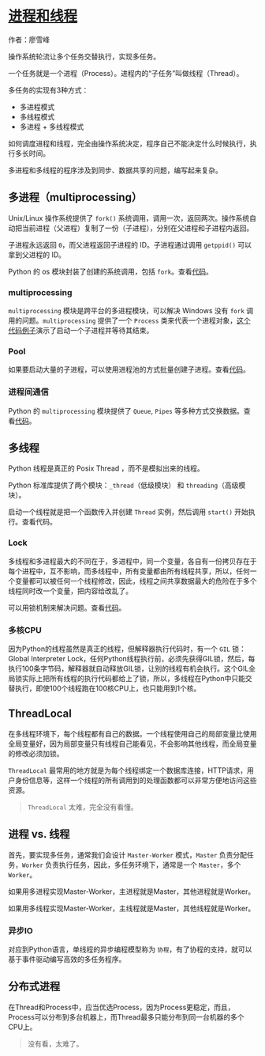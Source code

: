 # [进程和线程](http://www.liaoxuefeng.com/wiki/0014316089557264a6b348958f449949df42a6d3a2e542c000/0014319272686365ec7ceaeca33428c914edf8f70cca383000)

作者：廖雪峰

操作系统轮流让多个任务交替执行，实现多任务。

一个任务就是一个进程（Process）。进程内的“子任务”叫做线程（Thread）。

多任务的实现有3种方式：

* 多进程模式
* 多线程模式
* 多进程 + 多线程模式

如何调度进程和线程，完全由操作系统决定，程序自己不能决定什么时候执行，执行多长时间。

多进程和多线程的程序涉及到同步、数据共享的问题，编写起来复杂。

## 多进程（multiprocessing）

Unix/Linux 操作系统提供了 `fork()` 系统调用，调用一次，返回两次。操作系统自动把当前进程（父进程）复制了一份（子进程），分别在父进程和子进程内返回。

子进程永远返回 `0`，而父进程返回子进程的 ID。子进程通过调用 `getppid()` 可以拿到父进程的 ID。

Python 的 os 模块封装了创建的系统调用，包括 `fork`。查看[代码](../scripts/multitask/do_fork.py)。

### multiprocessing

`multiprocessing` 模块是跨平台的多进程模块，可以解决 Windows 没有 `fork` 调用的问题。`multiprocessing` 提供了一个 `Process` 类来代表一个进程对象，[这个代码例子](../scripts/multitask/multi_processing.py)演示了启动一个子进程并等待其结束。

### Pool

如果要启动大量的子进程，可以使用进程池的方式批量创建子进程。查看[代码](../scripts/multitask/use_pool.py)。

### 进程间通信

Python 的 `multiprocessing` 模块提供了 `Queue`, `Pipes` 等多种方式交换数据。查看[代码](../scripts/multitask/use_queue.py)。

## 多线程

Python 线程是真正的 Posix Thread ，而不是模拟出来的线程。

Python 标准库提供了两个模块：`_thread`（低级模块） 和 `threading`（高级模块）。

启动一个线程就是把一个函数传入并创建 `Thread` 实例，然后调用 `start()` 开始执行。查看代码。

### Lock

多线程和多进程最大的不同在于，多进程中，同一个变量，各自有一份拷贝存在于每个进程中，互不影响，而多线程中，所有变量都由所有线程共享，所以，任何一个变量都可以被任何一个线程修改，因此，线程之间共享数据最大的危险在于多个线程同时改一个变量，把内容给改乱了。

可以用锁机制来解决问题。查看[代码](../scripts/multitask/use_lock.py)。

### 多核CPU

因为Python的线程虽然是真正的线程，但解释器执行代码时，有一个 `GIL` 锁：Global Interpreter Lock，任何Python线程执行前，必须先获得GIL锁，然后，每执行100条字节码，解释器就自动释放GIL锁，让别的线程有机会执行。这个GIL全局锁实际上把所有线程的执行代码都给上了锁，所以，多线程在Python中只能交替执行，即使100个线程跑在100核CPU上，也只能用到1个核。

## ThreadLocal

在多线程环境下，每个线程都有自己的数据。一个线程使用自己的局部变量比使用全局变量好，因为局部变量只有线程自己能看见，不会影响其他线程，而全局变量的修改必须加锁。

`ThreadLocal` 最常用的地方就是为每个线程绑定一个数据库连接，HTTP请求，用户身份信息等，这样一个线程的所有调用到的处理函数都可以非常方便地访问这些资源。

> `ThreadLocal` 太难，完全没有看懂。

## 进程 vs. 线程

首先，要实现多任务，通常我们会设计 `Master-Worker` 模式，`Master` 负责分配任务，`Worker` 负责执行任务，因此，多任务环境下，通常是一个 `Master`，多个 `Worker`。

如果用多进程实现Master-Worker，主进程就是Master，其他进程就是Worker。

如果用多线程实现Master-Worker，主线程就是Master，其他线程就是Worker。

### 异步IO

对应到Python语言，单线程的异步编程模型称为 `协程`，有了协程的支持，就可以基于事件驱动编写高效的多任务程序。

## 分布式进程

在Thread和Process中，应当优选Process，因为Process更稳定，而且，Process可以分布到多台机器上，而Thread最多只能分布到同一台机器的多个CPU上。

> 没有看，太难了。